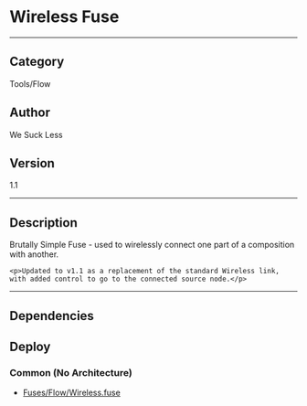 # Wireless Fuse
___

## Category
Tools/Flow

## Author
We Suck Less

## Version
1.1

___

## Description
<p>Brutally Simple Fuse - used to wirelessly connect one part of a composition with another.</p>

	<p>Updated to v1.1 as a replacement of the standard Wireless link, with added control to go to the connected source node.</p>
	
	

___

## Dependencies

## Deploy

### Common (No Architecture)

<ul>
<li><a href="https://gitlab.com/WeSuckLess/Reactor/-/blob/master/Atoms/com.wesuckless.Wireless/Fuses/Flow/Wireless.fuse?ref_type=heads">Fuses/Flow/Wireless.fuse</a></li>
</ul>
